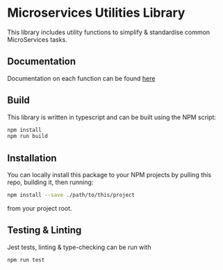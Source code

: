 # Microservices Utilities Library

This library includes utility functions to simplify & standardise common
MicroServices tasks.

## Documentation

Documentation on each function can be found [here](docs/modules.md)

## Build

This library is written in typescript and can be built using the NPM script:

```sh
npm install
npm run build
```

## Installation

You can locally install this package to your NPM projects by pulling this repo,
building it, then running:

```sh
npm install --save ./path/to/this/project
```

from your project root.

## Testing & Linting

Jest tests, linting & type-checking can be run with

```sh
npm run test
```
